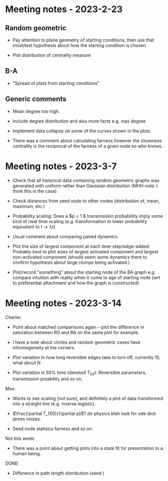 # Meeting notes - 2023-2-23
## Random geometric

- Pay attention to plane geometry of starting conditions, then use that intuit/test hypothesis about how the starting condition is chosen.

- Plot distribution of centrality measure

## B-A

- "Spread of plots from starting conditions"

## Generic comments

- Mean degree too high.

- Include degree distribution and also more facts e.g. max degree

- Implement data collapse on some of the curves shown in the plots.

- There was a comment about calculating farness however the closeness centrality is the reciprocal of the farness of a given node so who knows.

# Meeting notes - 2023-3-7

- Check that all historical data containing random geometric graphs was generated with uniform rather than Gaussian distribution (MHH note: I think this is the case)

- Check distances from seed node to other nodes (distribution of, mean, maximum, etc.)

- Probability scaling: Does a $p < 1 $ transmission probabiility imply some kind of neat time scaling (e.g. transformation to lower probability equivalent to $t \rightarrow \lambda t$)

- Usual comment about comparing paired dynamics.

- Plot the size of largest component at each time-step/edge-added. Probably best to plot sizes of largest
activated component and largest non-activated component (should seem some dynamics there to confirm hypothesis about large clumps being activated.)

- Plot/record "something" about the starting node of the BA graph e.g. compare intuition with reality when it come to age of starting node (wrt to preferential attachment and how the graph is constructed)


# Meeting notes - 2023-3-14

Charlie: 
- Point about matched comparisons again – plot the difference in saturation between RG and BA on the same plot for example.

- I have a note about circles and random geometric cases have inhomogeneity at the corners.

- Plot variation in how long reversible edges take to turn off, currently 10, what about N

- Plot variation in 50% time (denoted $T_{50}$): Reversible parameters, transmission proability and so on.




Max: 
- Wants to see scaling (not sure), and definitely a plot of data transformed into a straight line (e.g. inverse logistic).

- $\frac{\partial T_{50}}{\partial p}$? do physics blah look for ode dick james noises.

- Seed node statisics farness and so on.


Not this week: 
- There was a point about getting plots into a state fit for presentation to a human being.

DONE:
- Difference in path length distribution (seed )

